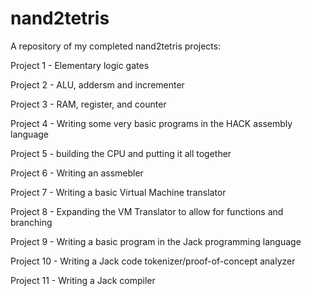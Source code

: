 # nand2tetris
A repository of my completed nand2tetris projects:

Project 1 - Elementary logic gates

Project 2 - ALU, addersm and incrementer

Project 3 - RAM, register, and counter

Project 4 - Writing some very basic programs in the HACK assembly language

Project 5 - building the CPU and putting it all together

Project 6 - Writing an assmebler

Project 7 - Writing a basic Virtual Machine translator

Project 8 - Expanding the VM Translator to allow for functions and branching

Project 9 - Writing a basic program in the Jack programming language

Project 10 - Writing a Jack code tokenizer/proof-of-concept analyzer

Project 11 - Writing a Jack compiler
